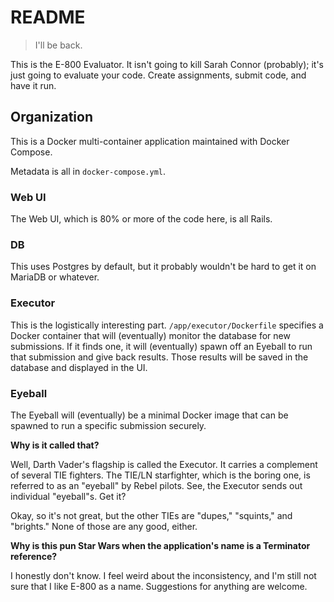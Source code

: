 # README

> I'll be back.

This is the E-800 Evaluator.
It isn't going to kill Sarah Connor (probably); it's just going to evaluate your code.
Create assignments, submit code, and have it run.

## Organization

This is a Docker multi-container application maintained with Docker Compose.

Metadata is all in `docker-compose.yml`.

### Web UI

The Web UI, which is 80% or more of the code here, is all Rails.

### DB

This uses Postgres by default, but it probably wouldn't be hard to get it on MariaDB or whatever.

### Executor

This is the logistically interesting part.
`/app/executor/Dockerfile` specifies a Docker container that will (eventually) monitor the database for new submissions.
If it finds one, it will (eventually) spawn off an Eyeball to run that submission and give back results.
Those results will be saved in the database and displayed in the UI.

### Eyeball

The Eyeball will (eventually) be a minimal Docker image that can be spawned to run a specific submission securely.

**Why is it called that?**

Well, Darth Vader's flagship is called the Executor.
It carries a complement of several TIE fighters.
The TIE/LN starfighter, which is the boring one, is referred to as an "eyeball" by Rebel pilots.
See, the Executor sends out individual "eyeball"s.
Get it?

Okay, so it's not great, but the other TIEs are "dupes," "squints," and "brights." None of those are any good, either.

**Why is this pun Star Wars when the application's name is a Terminator reference?**

I honestly don't know.
I feel weird about the inconsistency, and I'm still not sure that I like E-800 as a name.
Suggestions for anything are welcome.
